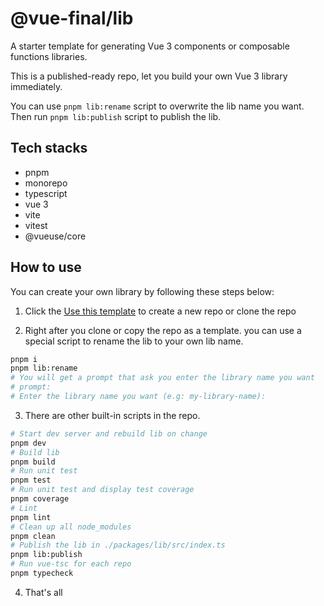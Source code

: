 # @vue-final/lib

A starter template for generating Vue 3 components or composable functions libraries.



This is a published-ready repo, let you build your own Vue 3 library immediately.

You can use `pnpm lib:rename` script to overwrite the lib name you want.
Then run `pnpm lib:publish` script to publish the lib.

## Tech stacks

- pnpm
- monorepo
- typescript
- vue 3
- vite
- vitest
- @vueuse/core

## How to use

You can create your own library by following these steps below:

1. Click the [Use this template](https://github.com/vue-final/lib/generate) to create a new repo or clone the repo

2. Right after you clone or copy the repo as a template. you can use a special script to rename the lib to your own lib name.

```bash
pnpm i
pnpm lib:rename
# You will get a prompt that ask you enter the library name you want
# prompt: 
# Enter the library name you want (e.g: my-library-name):  
```

3. There are other built-in scripts in the repo.

```bash
# Start dev server and rebuild lib on change
pnpm dev
# Build lib
pnpm build
# Run unit test
pnpm test
# Run unit test and display test coverage
pnpm coverage
# Lint
pnpm lint
# Clean up all node_modules
pnpm clean
# Publish the lib in ./packages/lib/src/index.ts
pnpm lib:publish
# Run vue-tsc for each repo
pnpm typecheck
```

4. That's all